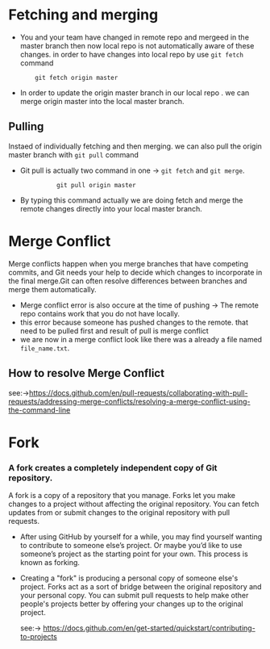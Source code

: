  # Fetching and merging

- You and your team have changed in remote repo and mergeed in the master branch then now local repo is not automatically aware of these changes. in order to have changes into local repo by use `git fetch` command 

          git fetch origin master 

- In order to update the origin master branch in  our local repo . we can merge origin master into the local master branch.

## Pulling

Instaed of individually fetching and then merging. we can also pull the origin master branch with `git pull` command

- Git pull is actually two command in one -> `git fetch` and `git merge`.

                git pull origin master 
- By typing this command actually we are doing  fetch and merge the remote  changes directly into your local master branch.


# Merge Conflict
Merge conflicts happen when you merge branches that have competing commits, and Git needs your help to decide which changes to incorporate in the final merge.Git can often resolve differences between branches and merge them automatically.

- Merge conflict error is also occure at the time of pushing -> The remote repo contains work that you do not have locally.
-  this error because someone has pushed changes to the remote. that need to be pulled first and result of pull is merge conflict 
- we are now in a merge conflict look like there was a already a file named `file_name.txt`.

## How to resolve Merge Conflict

see:->https://docs.github.com/en/pull-requests/collaborating-with-pull-requests/addressing-merge-conflicts/resolving-a-merge-conflict-using-the-command-line




# Fork

### A fork creates a completely independent copy of Git repository.

A fork is a copy of a repository that you manage. Forks let you make changes to a project without affecting the original repository. You can fetch updates from or submit changes to the original repository with pull requests.

- After using GitHub by yourself for a while, you may find yourself wanting to contribute to someone else’s project. Or maybe you’d like to use someone’s project as the starting point for your own. This process is known as forking.
- Creating a "fork" is producing a personal copy of someone else's project. Forks act as a sort of bridge between the original repository and your personal copy. You can submit pull requests to help make other people's projects better by offering your changes up to the original project.

     see:-> https://docs.github.com/en/get-started/quickstart/contributing-to-projects

